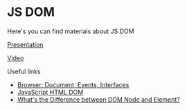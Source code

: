 # JS DOM

Here's you can find materials about JS DOM

[Presentation](https://solvdportal.sharepoint.com/:p:/s/GoogleDriveSolvdLABA/ETeeVX798yRGuVHPYY8ziLcB1YgJFA6roa6WsC2cvlQ1BQ?e=sDhn0D)

[Video](https://teams.microsoft.com/l/meetingrecap?driveId=b%21fu09rKVbAkanFRzm-tf8OCSUMJvEDuxEtpYUx6qyIQc-AEKVh3x5SojtBIKDO9qU&driveItemId=01ZKRGP5CL5ACAFYIAIZEZAGWQPAGXXXOJ&sitePath=https%3A%2F%2Fsolvdportal-my.sharepoint.com%2F%3Av%3A%2Fg%2Fpersonal%2Flaba_solvd_com%2FEUvoBALhAEZJkBrQeA173ckBhurulwAueJfl84JMcKNLOA&fileUrl=https%3A%2F%2Fsolvdportal-my.sharepoint.com%2F%3Av%3A%2Fg%2Fpersonal%2Flaba_solvd_com%2FEUvoBALhAEZJkBrQeA173ckBhurulwAueJfl84JMcKNLOA&iCalUid=040000008200E00074C5B7101A82E00807E9040B0FFB87238B9ADB01000000000000000010000000BC416EEEA0543F418E45AA17A451285A&masterICalUid=040000008200E00074C5B7101A82E008000000000FFB87238B9ADB01000000000000000010000000BC416EEEA0543F418E45AA17A451285A&threadId=19%3Ameeting_MzQ1YzllNmItMjQ1My00MDJiLWFkNjktYzBmY2U4NGM1ZTNj%40thread.v2&organizerId=9894d351-68d8-42d0-95d8-aa5f16e30e40&tenantId=5fd90985-f406-47a0-9043-89ffdca38307&callId=469cae97-1be7-4ebc-bacc-9bb19cb072de&threadType=Meeting&meetingType=Recurring&subType=RecapSharingLink_RecapChiclet)

Useful links

- [Browser: Document, Events, Interfaces](https://javascript.info/ui)
- [JavaScript HTML DOM](https://www.w3schools.com/js/js_htmldom.asp)
- [What's the Difference between DOM Node and Element?](https://dmitripavlutin.com/dom-node-element/)
